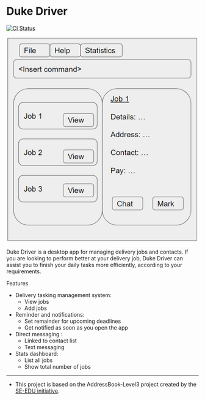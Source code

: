 # Duke Driver

[![CI Status](https://github.com/se-edu/addressbook-level3/workflows/Java%20CI/badge.svg)](https://github.com/se-edu/addressbook-level3/actions)

![Ui](docs/images/Ui.png)

Duke Driver is a desktop app for managing delivery jobs and contacts. If you are looking to perform better at your delivery job, Duke Driver can assist you to finish your daily tasks more efficiently, according to your requirements.

Features
* Delivery tasking management system: 
    - View jobs
    - Add jobs
* Reminder and notifications:
	- Set remainder for upcoming deadlines
	- Get notified as soon as you open the app
* Direct messaging :
    - Linked to contact list
    - Text messaging
* Stats dashboard:
    - List all jobs
    - Show total number of jobs

------------------------------------------------------------------------------------------------------------------------------------------------------------------------
* This project is based on the AddressBook-Level3 project created by the [SE-EDU initiative](https://se-education.org).
